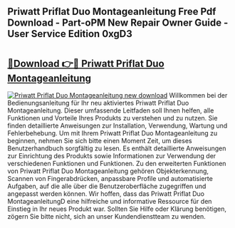## Priwatt Priflat Duo Montageanleitung Free Pdf Download - Part-oPM New Repair Owner Guide - User Service Edition 0xgD3

# <h2><a href="http://df7v39.blite.top/?on=Priwatt+Priflat+Duo+Montageanleitung">🔗Download 👉🔴 Priwatt Priflat Duo Montageanleitung</a></h2>

[![Priwatt Priflat Duo Montageanleitung new download](https://i.imgur.com/lujVjoI.png)](http://df7v39.blite.top/?on=Priwatt+Priflat+Duo+Montageanleitung)
Willkommen bei der Bedienungsanleitung für Ihr neu aktiviertes Priwatt Priflat Duo Montageanleitung. Dieser umfassende Leitfaden soll Ihnen helfen, alle Funktionen und Vorteile Ihres Produkts zu verstehen und zu nutzen. Sie finden detaillierte Anweisungen zur Installation, Verwendung, Wartung und Fehlerbehebung. Um mit Ihrem Priwatt Priflat Duo Montageanleitung zu beginnen, nehmen Sie sich bitte einen Moment Zeit, um dieses Benutzerhandbuch sorgfältig zu lesen. Es enthält detaillierte Anweisungen zur Einrichtung des Produkts sowie Informationen zur Verwendung der verschiedenen Funktionen und Funktionen. Zu den erweiterten Funktionen von Priwatt Priflat Duo Montageanleitung gehören Objekterkennung, Scannen von Fingerabdrücken, anpassbare Profile und automatisierte Aufgaben, auf die alle über die Benutzeroberfläche zugegriffen und angepasst werden können. Wir hoffen, dass das Priwatt Priflat Duo MontageanleitungD eine hilfreiche und informative Ressource für den Einstieg in Ihr neues Produkt war. Sollten Sie Hilfe oder Klärung benötigen, zögern Sie bitte nicht, sich an unser Kundendienstteam zu wenden.
